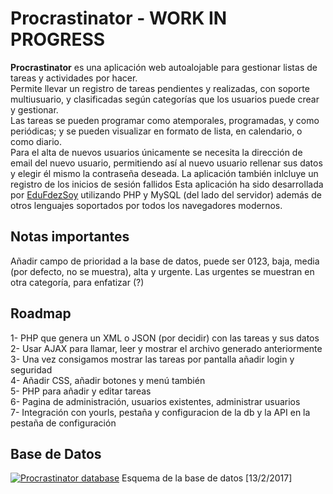 # Procrastinator - WORK IN PROGRESS
<b>Procrastinator</b> es una aplicación web autoalojable para gestionar listas de tareas y actividades por hacer.  
Permite llevar un registro de tareas pendientes y realizadas, con soporte multiusuario, y clasificadas según categorías que los usuarios puede crear y gestionar.  
Las tareas se pueden programar como atemporales, programadas, y como periódicas; y se pueden visualizar en formato de lista, en calendario, o como diario.  
Para el alta de nuevos usuarios únicamente se necesita la dirección de email del nuevo usuario, permitiendo así al nuevo usuario rellenar sus datos y elegir él mismo la contraseña deseada. La aplicación también inlcluye un registro de los inicios de sesión fallidos
Esta aplicación ha sido desarrollada por <a href="https://twitter.com/EduFdezSoy">EduFdezSoy</a> utilizando PHP y MySQL (del lado del servidor) además de otros lenguajes soportados por todos los navegadores modernos.

## Notas importantes
Añadir campo de prioridad a la base de datos, puede ser 0123, baja, media (por defecto, no se muestra), alta y urgente. Las urgentes se muestran en otra categoría, para enfatizar (?)

## Roadmap
1- PHP que genera un XML o JSON (por decidir) con las tareas y sus datos  
2- Usar AJAX para llamar, leer y mostrar el archivo generado anteriormente  
3- Una vez consigamos mostrar las tareas por pantalla añadir login y seguridad  
4- Añadir CSS, añadir botones y menú también  
5- PHP para añadir y editar tareas  
6- Pagina de administración, usuarios existentes, administrar usuarios  
7- Integración con yourls, pestaña y configuracion de la db y la API en la pestaña de configuración

## Base de Datos
<a href="http://imgur.com/MFqFZtH"><img src="http://i.imgur.com/MFqFZtH.png" title="Procrastinator database" /></a>
Esquema de la base de datos [13/2/2017]
